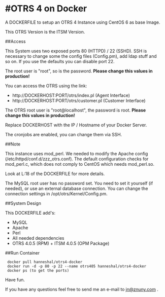 #OTRS 4 on Docker
============

A DOCKERFILE to setup an OTRS 4 Instance using CentOS 6 as base Image.

This OTRS Version is the ITSM Version.

##Access

This System uses two exposed ports 80 (HTTPD) / 22 (SSHD). SSH is necessary to change some the config files (Config.pm), add ldap stuff and so on. If you use the defaults you can disable port 22.

The root user is "root", so is the password.
**Please change this values in production!**

You can access the OTRS using the link: 

* http://DOCKERHOST:PORT/otrs/index.pl (Agent Interface)
* http://DOCKERHOST:PORT/otrs/customer.pl (Customer Interface)

The OTRS root user is "root@localhost", the password is root.
**Please change this values in production!**

Replace DOCKERHOST with the IP / Hostname of your Docker Server.

The cronjobs are enabled, you can change them via SSH.

##Note

This instance uses mod_perl. We needed to modify the Apache config (/etc/httpd/conf.d/zzz_otrs.conf). The default configuration checks for mod_perl.c, which does not comply to CentOS which needs mod_perl.so.

Look at L:18 of the DOCKERFILE for more details.

The MySQL root user has no password set. You need to set it yourself (if needed), or use an external database connection. You can change the connection settings in /opt/otrs/Kernel/Config.pm.

##System Design

This DOCKERFILE add's: 
* MySQL
* Apache
* Perl
* All needed dependencies
* OTRS 4.0.5 (RPM) + ITSM 4.0.5 (OPM Package)

##Run Container

     docker pull hanneshal/otrs4-docker
     docker run -d -p 80 -p 22 --name otrs405 hanneshal/otrs4-docker
     docker ps (to get the ports)
     

Have fun.

If you have any questions feel free to send me an e-mail to jn@znuny.com .

